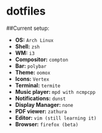 # dotfiles
##Current setup:
* **OS:** `Arch Linux`
* **Shell:** `zsh`
* **WM:** `i3`
* **Compositor:** `compton`
* **Bar:** `polybar`
* **Theme:** `oomox`
* **Icons:** `Vertex`
* **Terminal:** `termite`
* **Music player:** `mpd with ncmpcpp`
* **Notifications:** `dunst`
* **Display Manager:** `none`
* **PDF viewer:** `zathura`
* **Editor:** `vim (still learning it)`
* **Browser:** `firefox (beta)`
